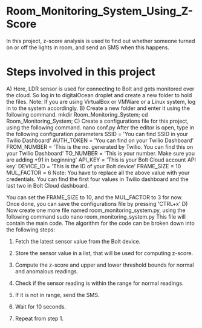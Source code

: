 # Room_Monitoring_System_Using_Z-Score
In this project, z-score analysis is used to find out whether someone turned on or off the lights in room, and send an SMS when this happens.
# Steps involved in this project
A) Here, LDR sensor is used for connecting to Bolt and gets monitored over the cloud. So log in to digitalOcean droplet and create a new folder to hold the files.
Note: If you are using VirtualBox or VMWare or a Linux system, log in to the system accordingly.
B) Create a new folder and enter it using the following command.
mkdir Room_Monitoring_System;
cd Room_Monitoring_System;
C) Create a configurations file for this project, using the following command.
nano conf.py
After the editor is open, type in the following configuration parameters
SSID = 'You can find SSID in your Twilio Dashboard' 
AUTH_TOKEN = 'You can find  on your Twilio Dashboard' 
FROM_NUMBER = 'This is the no. generated by Twilio. You can find this on your Twilio Dashboard'
TO_NUMBER = 'This is your number. Make sure you are adding +91 in beginning'
API_KEY = 'This is your Bolt Cloud account API key'
DEVICE_ID = 'This is the ID of your Bolt device'
FRAME_SIZE = 10
MUL_FACTOR = 6
Note: You have to replace all the above value with your credentials. You can find the first four values in Twilio dashboard and the last two in Bolt Cloud dashboard.

You can set the FRAME_SIZE to 10, and the MUL_FACTOR to 3 for now. Once done, you can save the configurations file by pressing 'CTRL+x'
D) Now create one more file named room_monitoring_system.py, using the following command
sudo nano room_monitoring_system.py
This file will contain the main code. The algorithm for the code can be broken down into the following steps:

1) Fetch the latest sensor value from the Bolt device.

2) Store the sensor value in a list, that will be used for computing z-score.

3) Compute the z-score and upper and lower threshold bounds for normal and anomalous readings.

4) Check if the sensor reading is within the range for normal readings.

5) If it is not in range, send the SMS.

6) Wait for 10 seconds.

7) Repeat from step 1.

